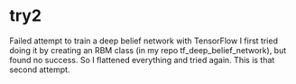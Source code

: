 # try2
Failed attempt to train a deep belief network with TensorFlow
I first tried doing it by creating an RBM class (in my repo tf_deep_belief_network), but found no success. So I flattened everything and tried again. This is that second attempt.
